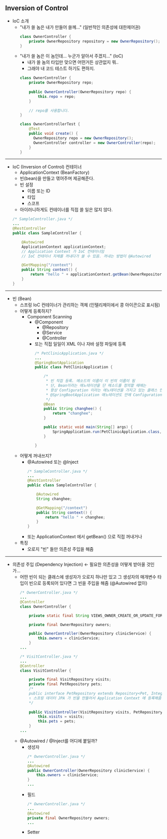## **Inversion of Control**
  * IoC 소개
    * "내가 쓸 놈은 내가 만들어 쓸께..." (일반적인 의존성에 대한제어권)
      ```java
      class OwnerController {
          private OwnerRepository repository = new OwnerRepository();
      }
      ```
    * "내가 쓸 놈은 이 놈인데... 누군가 알아서 주겠지..." (IoC)
      * 내가 쓸 놈의 타입만 맞으면 어떤거든 상관없지 뭐..
      * 그래야 내 코드 테스트 하기도 편하지.
      ```java
      class OwnerController {
          private OwnerRepository repo;
          
          public OwnerController(OwnerRepository repo) {
              this.repo = repo;
          }
          
          // repo를 사용합니다.
      }
      ```
      ```java
      class OwnerControllerTest {
          @Test
          public void create() {
            OwnerRepository repo = new OwnerRepository();
            OwnerController controller = new OwnerController(repo);
          }
      }
      ```
***
  * IoC (Inversion of Control) 컨테이너
    * ApplicationContext (BeanFactory)
    * 빈(bean)을 만들고 엮어주며 제공해준다.
    * 빈 설정
      * 이름 또는 ID
      * 타입
      * 스코프
    * 아이러니하게도 컨테이너를 직접 쓸 일은 많지 않다.
    ```java
    /* SampleController.java */
    ...
    @RestController
    public class SampleController {

        @Autowired
        ApplicationContext applicationContext;
        // Application Context 가 IoC 컨테이너임
        // IoC 컨테이너 자체를 꺼내다가 쓸 수 있음. 꺼내는 방법이 @Autowired

        @GetMapping("/context")
        public String context() {
            return "hello " + applicationContext.getBean(OwnerRepository.class);
        }
    }
    ```
***
  * 빈 (Bean)
    * 스프링 IoC 컨테이너가 관리하는 객체 (인텔리제이에서 콩 아이콘으로 표시됨)
    * 어떻게 등록하지?
      * Component Scanning
        * @Component
          * @Repository
          * @Service
          * @Controller
        * 또는 직접 일일이 XML 이나 자바 설정 파일에 등록
          ```java
          /* PetClinicApplication.java */
          ...
          @SpringBootApplication
          public class PetClinicApplication {

              /*
               * 빈 직접 등록. 메소드의 이름이 이 빈의 이름이 됨
               * 단, Bean이라는 애노테이션을 단 메소드를 정의할 때에는
               * 항상 Configuration 이라는 애노테이션을 가지고 있는 클래스 안에서 정의해야 함
               * @SpringBootApplication 애노테이션도 안에 Configuration 애노테이션 갖고있음
               */
              @Bean
              public String changhee() {
                  return "changhee";
              }

              public static void main(String[] args) {
                  SpringApplication.run(PetClinicApplication.class, args);
              }

          }
          ```
    * 어떻게 꺼내쓰지?
      * @Autowired 또는 @Inject
        ```java
        /* SampleController.java */
        ...
        @RestController
        public class SampleController {

            @Autowired
            String changhee;

            @GetMapping("/context")
            public String context() {
                return "hello " + changhee;
            }
        }
        ```
      * 또는 ApplicationContext 에서 getBean() 으로 직접 꺼내거나
    * 특징
      * 오로지 "빈" 들만 의존성 주입을 해줌
***
  * 의존성 주입 (Dependency Injection) ← 필요한 의존성을 어떻게 받아올 것인가...
    * 어떤 빈이 되는 클래스에 생성자가 오로지 하나만 있고 그 생성자의 매개변수 타입이 빈으로 등록되어 있다면 그 빈을 주입을 해줌 (@Autowired 없이)
      ```java
      /* OwnerController.java */
      ...
      @Controller
      class OwnerController {

          private static final String VIEWS_OWNER_CREATE_OR_UPDATE_FORM = "owners/createOrUpdateOwnerForm";

          private final OwnerRepository owners;

          public OwnerController(OwnerRepository clinicService) {
              this.owners = clinicService;
          }
      ...
      ```
      ```java
      /* VisitController.java */
      ...
      @Controller
      class VisitController {
      
          private final VisitRepository visits;
          private final PetRepository pets;
          /*
          public interface PetRepository extends Repository<Pet, Integer>
          ↑ 스프링 데이터 JPA 가 빈을 만들어서 Application Context 에 등록해줌
          */
          
          public VisitController(VisitRepository visits, PetRepository pets) {
              this.visits = visits;
              this.pets = pets;
          }
      ...
      ```
    * @Autowired / @Inject를 어디에 붙일까?
      * 생성자
        ```java
        /* OwnerController.java */
        ...
        @Autowired
        public OwnerController(OwnerRepository clinicService) {
            this.owners = clinicService;
        }
        ...
        ```
      * 필드
        ```java
        /* OwnerController.java */
        ...
        @Autowired
        private final OwnerRepository owners;
        ...
        ```
      * Setter
